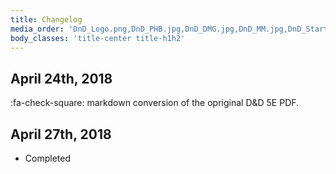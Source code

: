 ```yaml
---
title: Changelog
media_order: 'DnD_Logo.png,DnD_PHB.jpg,DnD_DMG.jpg,DnD_MM.jpg,DnD_Starter_Art.jpg'
body_classes: 'title-center title-h1h2'
---
```


## April 24th, 2018

:fa-check-square: markdown conversion of the opriginal D&D 5E PDF.

## April 27th, 2018

* Completed